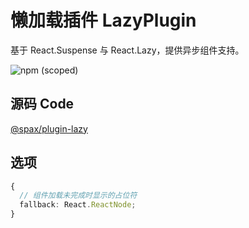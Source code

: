 # 懒加载插件 LazyPlugin

基于 React.Suspense 与 React.Lazy，提供异步组件支持。

![npm (scoped)](https://img.shields.io/npm/v/@spax/plugin-lazy?color=4caf50)

## 源码 Code

[@spax/plugin-lazy](https://github.com/crossjs/spax/tree/master/packages/plugin-lazy)

## 选项

```typescript
{
  // 组件加载未完成时显示的占位符
  fallback: React.ReactNode;
}
```
